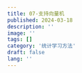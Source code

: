 ```yaml
---
title: 07-支持向量机
published: 2024-03-18
description: ''
image: ''
tags: []
category: '统计学习方法'
draft: false 
lang: ''
---
```

<!-- ![](./assets/images/a4cbe861e8e025d6535903d6c333693.png) -->